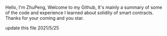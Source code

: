 Hello,
I'm ZhuPeng,
Welcome to my Github,
It's  mainly a summary of some of the code and experience I learned about solidity of smart contracts.
Thanks for your coming and you star.

update this file 
2021/5/25
